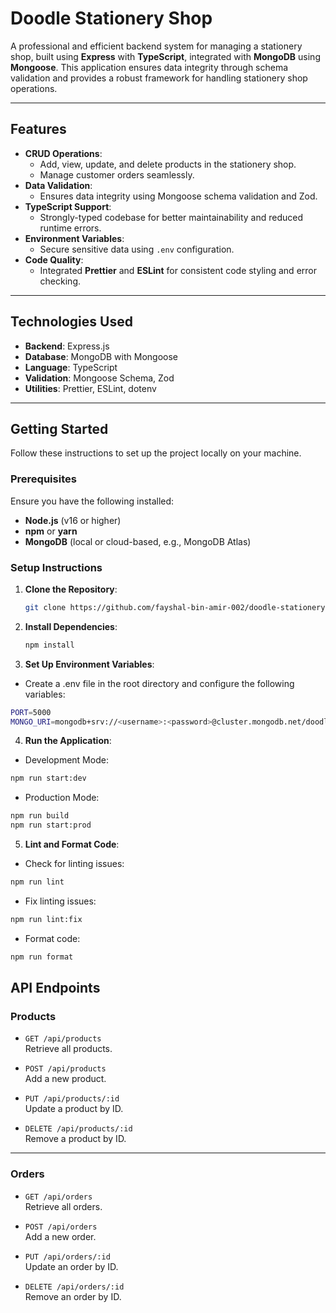 # **Doodle Stationery Shop**

A professional and efficient backend system for managing a stationery shop, built using **Express** with **TypeScript**, integrated with **MongoDB** using **Mongoose**. This application ensures data integrity through schema validation and provides a robust framework for handling stationery shop operations.

---

## **Features**

- **CRUD Operations**:
  - Add, view, update, and delete products in the stationery shop.
  - Manage customer orders seamlessly.
- **Data Validation**:
  - Ensures data integrity using Mongoose schema validation and Zod.
- **TypeScript Support**:
  - Strongly-typed codebase for better maintainability and reduced runtime errors.
- **Environment Variables**:
  - Secure sensitive data using `.env` configuration.
- **Code Quality**:
  - Integrated **Prettier** and **ESLint** for consistent code styling and error checking.

---

## **Technologies Used**

- **Backend**: Express.js
- **Database**: MongoDB with Mongoose
- **Language**: TypeScript
- **Validation**: Mongoose Schema, Zod
- **Utilities**: Prettier, ESLint, dotenv

---

## **Getting Started**

Follow these instructions to set up the project locally on your machine.

### **Prerequisites**

Ensure you have the following installed:

- **Node.js** (v16 or higher)
- **npm** or **yarn**
- **MongoDB** (local or cloud-based, e.g., MongoDB Atlas)

### **Setup Instructions**

1. **Clone the Repository**:
   ```bash
   git clone https://github.com/fayshal-bin-amir-002/doodle-stationery-shop-server.git
   ```
2. **Install Dependencies**:
   ```bash
   npm install
   ```
3. **Set Up Environment Variables**:

- Create a .env file in the root directory and configure the following variables:

```bash
PORT=5000
MONGO_URI=mongodb+srv://<username>:<password>@cluster.mongodb.net/doodle-shop
```

4. **Run the Application**:

- Development Mode:

```bash
npm run start:dev
```

- Production Mode:

```bash
npm run build
npm run start:prod
```

5. **Lint and Format Code**:

- Check for linting issues:

```bash
npm run lint
```

- Fix linting issues:

```bash
npm run lint:fix
```

- Format code:

```bash
npm run format
```

## **API Endpoints**

### **Products**

- `GET /api/products`  
  Retrieve all products.

- `POST /api/products`  
  Add a new product.

- `PUT /api/products/:id`  
  Update a product by ID.

- `DELETE /api/products/:id`  
  Remove a product by ID.

---

### **Orders**

- `GET /api/orders`  
  Retrieve all orders.

- `POST /api/orders`  
  Add a new order.

- `PUT /api/orders/:id`  
  Update an order by ID.

- `DELETE /api/orders/:id`  
  Remove an order by ID.
